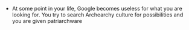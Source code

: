 - At some point in your life, Google becomes useless for what you are looking for. You try to search Archearchy culture for possibilities and you are given patriarchware